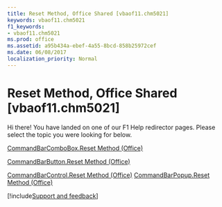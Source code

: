 ```yaml
---
title: Reset Method, Office Shared [vbaof11.chm5021]
keywords: vbaof11.chm5021
f1_keywords:
- vbaof11.chm5021
ms.prod: office
ms.assetid: a95b434a-ebef-4a55-8bcd-858b25972cef
ms.date: 06/08/2017
localization_priority: Normal
---
```



# Reset Method, Office Shared [vbaof11.chm5021]

Hi there! You have landed on one of our F1 Help redirector pages. Please select the topic you were looking for below.

[CommandBarComboBox.Reset Method (Office)](http://msdn.microsoft.com/library/28609b13-8036-a956-095a-1a6a748f00ad%28Office.15%29.aspx)

[CommandBarButton.Reset Method (Office)](http://msdn.microsoft.com/library/0e39c960-3928-f91a-cf7e-1df5a2fd217b%28Office.15%29.aspx)

[CommandBarControl.Reset Method (Office)](http://msdn.microsoft.com/library/7b2d42c4-ac1c-209e-6fe8-bd5ec91d1c57%28Office.15%29.aspx)
[CommandBarPopup.Reset Method (Office)](http://msdn.microsoft.com/library/8e31b4e2-66d1-b902-f837-dc4833b1607f%28Office.15%29.aspx)

[!include[Support and feedback](~/includes/feedback-boilerplate.md)]